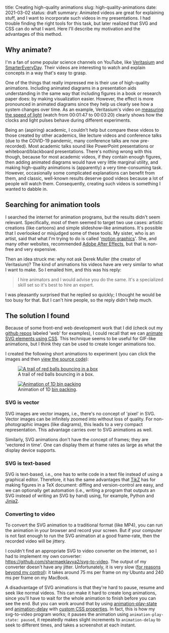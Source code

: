 title: Creating high-quality animations
slug: high-quality-animations
date: 2021-03-02
status: draft
summary: Animated videos are great for explaining stuff, and I want to incorporate such videos in my presentations. I had trouble finding the right tools for this task, but later realized that SVG and CSS can do what I want. Here I'll describe my motivation and the advantages of this method.


## Why animate?

I'm a fan of some popular science channels on YouTube,
like [Veritasium](https://www.youtube.com/c/veritasium)
and [SmarterEveryDay](https://www.youtube.com/c/smartereveryday).
Their videos are interesting to watch and explain concepts in a way that's easy to grasp.

One of the things that really impressed me is their use of high-quality animations.
Including animated diagrams in a presentation aids understanding
in the same way that including figures in a book or research paper does:
by making visualization easier.
However, the effect is more pronounced in animated diagrams
since they help us clearly see how a system changes over time.
As an example, Veritasium's video on
[measuring the speed of light](https://www.youtube.com/watch?v=pTn6Ewhb27k&t=107s)
(watch from 00:01:47 to 00:03:20)
clearly shows how the clocks and light pulses behave during different experiments.

Being an (aspiring) academic, I couldn't help but compare these videos
to those created by other academics, like lecture videos and conference talks
(due to the COVID-19 pandemic, many conference talks are now pre-recorded).
Most academic talks sound like PowerPoint presentations or whiteboard/blackboard presentations.
There's nothing wrong with this though, because
for most academic videos, if they contain enough figures,
then adding animated diagrams would have very little marginal utility,
and making high-quality animations is (apparently) a very time-consuming task.
However, occasionally some complicated explanations can benefit from them,
and classic, well-known results deserve good videos because a lot of people will watch them.
Consequently, creating such videos is something I wanted to dabble in.

## Searching for animation tools

I searched the internet for animation programs, but the results didn't seem relevant.
Specifically, most of them seemed to target two use cases:
artistic creations (like cartoons) and simple slideshow-like animations.
It's possible that I overlooked or misjudged some of these tools.
My sister, who is an artist, said that what I'm trying to do is called
'[motion graphics](https://en.wikipedia.org/wiki/Motion_graphics)'.
She, and many other websites, recommended
[Adobe After Effects](https://www.adobe.com/products/aftereffects.html),
but that is non-free and very expensive.

Then an idea struck me: why not ask Derek Muller (the creator of Veritasium)?
The kind of animations his videos have are very similar to what I want to make.
So I emailed him, and this was his reply:

> I hire animators and I would advise you do the same.
> It's a specialized skill set so it's best to hire an expert.

I was pleasantly surprised that he replied so quickly;
I thought he would be too busy for that.
But I can't hire people, so the reply didn't help much.

## The solution I found

Because of some front-end web development work that I did
(check out my [github repos](https://github.com/sharmaeklavya2?tab=repositories)
labeled 'web' for examples), I could recall that we can
[animate SVG elements using CSS](https://blog.logrocket.com/animating-svg-with-css-83e8e27d739c/).
This technique seems to be useful for GIF-like animations,
but I think they can be used to create longer animations too.

I created the following short animations to experiment
(you can click the images and then
[view the source code](https://www.computerhope.com/issues/ch000746.htm)):

<figure>
<a href="{static}/img/snake.svg">
<img class="nofilter" src="{static}/img/snake.svg" alt="A trail of red balls bouncing in a box"/>
</a>
<figcaption>A trail of red balls bouncing in a box.</figcaption>
</figure>

<figure>
<a href="{static}/img/bp1.svg">
<img class="no-dark" src="{static}/img/bp1.svg" alt="Animation of 1D bin packing"/>
</a>
<figcaption>Animation of 1D
<a href="https://en.wikipedia.org/wiki/Bin_packing_problem">bin packing</a>.</figcaption>
</figure>

### SVG is vector

SVG images are vector images, i.e., there's no concept of 'pixel' in SVG.
Vector images can be infinitely zoomed into without loss of quality.
For non-photographic images (like diagrams), this leads to a very compact representation.
This advantage carries over to SVG animations as well.

Similarly, SVG animations don't have the concept of frames; they are 'vectored in time'.
One can display them at frame rates as large as what the display device supports.

### SVG is text-based

SVG is text-based, i.e., one has to write code in a text file
instead of using a graphical editor.
Therefore, it has the same advantages that [TikZ](https://github.com/pgf-tikz/pgf)
has for making figures in a TeX document:
diffing and version-control are easy, and we can optionally get automation
(i.e., writing a program that outputs an SVG instead of writing an SVG by hand)
using, for example, Python and [Jinja2](https://jinja.palletsprojects.com/en/2.11.x/).

### Converting to video

To convert the SVG animation to a traditional format (like MP4),
you can run the animation in your browser and record your screen.
But if your computer is not fast enough to run the SVG animation at
a good frame-rate, then the recorded video will be jittery.

I couldn't find an appropriate SVG to video converter on the internet,
so I had to implement my own converter:
<https://github.com/sharmaeklavya2/svg-to-video>.
The output of my converter doesn't have any jitter.
Unfortunately, it is very slow
([for reasons beyond my control](https://github.com/puppeteer/puppeteer/issues/476)):
it takes around 75 ms per frame on my Ubuntu and 240 ms per frame on my MacBook.

A disadvantage of SVG animations is that they're hard to pause, resume and seek
like normal videos. This can make it hard to create long animations, since you'll
have to wait for the whole animation to finish before you can see the end.
But you can work around that by using
[animation-play-state](https://developer.mozilla.org/en-US/docs/Web/CSS/animation-play-state)
and [animation-delay](https://developer.mozilla.org/en-US/docs/Web/CSS/animation-delay)
with [custom CSS properties](https://developer.mozilla.org/en-US/docs/Web/CSS/Using_CSS_custom_properties).
In fact, this is how my svg-to-video program works;
it pauses the animation using `animation-play-state: paused`,
it repeatedly makes slight increments to `animation-delay` to seek to different times,
and takes a screenshot at each instant.
